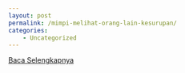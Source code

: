 ```yaml
---
layout: post
permalink: /mimpi-melihat-orang-lain-kesurupan/
categories:
    - Uncategorized
---
```


[Baca Selengkapnya](/08)